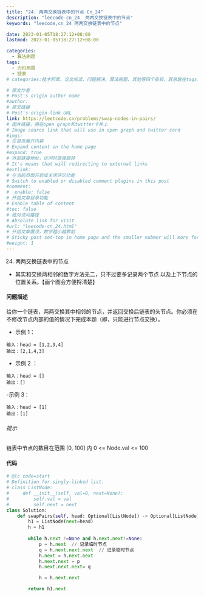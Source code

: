 ```yaml
---
title: "24. 两两交换链表中的节点 Cn_24"
description: "leecode-cn_24  两两交换链表中的节点"
keywords: "leecode,cn_24 两两交换链表中的节点"

date: 2023-01-05T18:27:12+08:00
lastmod: 2023-01-05T18:27:12+08:00

categories:
  - 算法刷题
tags:
  - 力扣刷题
  - 链表
# categories:技术积累、论文阅读、问题解决、算法刷题、其他等四个条目，其余放在tags里面。

# 原文作者
# Post's origin author name
#author:
# 原文链接
# Post's origin link URL
link: https://leetcode.cn/problems/swap-nodes-in-pairs/
# 图片链接，用在open graph和twitter卡片上
# Image source link that will use in open graph and twitter card
#imgs:
# 在首页展开内容
# Expand content on the home page
#expand: true
# 外部链接地址，访问时直接跳转
# It's means that will redirecting to external links
#extlink:
# 在当前页面开启或关闭评论功能
# Switch to enabled or disabled comment plugins in this post
#comment:
#  enable: false
# 开启文章目录功能
# Enable table of content
#toc: false
# 绝对访问路径
# Absolute link for visit
#url: "leecode-cn_24.html"
# 开启文章置顶，数字越小越靠前
# Sticky post set-top in home page and the smaller nubmer will more forward.
#weight: 1
---
```


24. 两两交换链表中的节点
- 其实和交换两相邻的数字方法无二，只不过要多记录两个节点 以及上下节点的位置关系。【画个图会方便捋清楚】

<!--more-->

#### 问题描述
给你一个链表，两两交换其中相邻的节点，并返回交换后链表的头节点。你必须在不修改节点内部的值的情况下完成本题（即，只能进行节点交换）。
- 示例 1：
``` text
输入：head = [1,2,3,4]
输出：[2,1,4,3]
```
- 示例 2 ：
``` text
输入：head = []
输出：[]
```
-示例 3：
``` text
输入：head = [1]
输出：[1]
````
###### 提示
链表中节点的数目在范围 [0, 100] 内
0 <= Node.val <= 100

#### 代码
``` python
# @lc code=start
# Definition for singly-linked list.
# class ListNode:
#     def __init__(self, val=0, next=None):
#         self.val = val
#         self.next = next
class Solution:
    def swapPairs(self, head: Optional[ListNode]) -> Optional[ListNode]:
        h1 = ListNode(next=head)
        h = h1
        
        while h.next !=None and h.next.next!=None:
            p = h.next  // 记录临时节点
            q = h.next.next.next  // 记录临时节点
            h.next = h.next.next
            h.next.next = p
            h.next.next.next= q

            h = h.next.next

        return h1.next
```